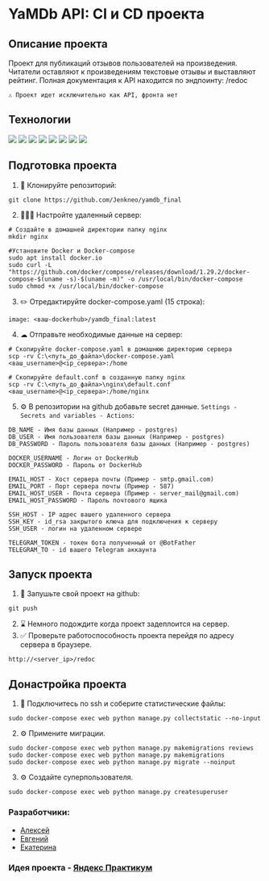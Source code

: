 # YaMDb API: CI и CD проекта
## Описание проекта

Проект для публикаций отзывов пользователей на произведения. 
Читатели оставляют к произведениям текстовые отзывы и выставляют рейтинг.
Полная документация к API находится по эндпоинту: /redoc
```      
⚠️ Проект идет исключительно как API, фронта нет
```

## Технологии
<img src="https://img.shields.io/badge/Python%203.7-grey?style=for-the-badge&logo=Python&logoColor=Blue">
<img src="https://img.shields.io/badge/Django%203.2-grey?style=for-the-badge&logo=Django&logoColor=darkgreen">
<img src="https://img.shields.io/badge/DRF%203.12.4-grey?style=for-the-badge&logo=Django&logoColor=white">
<img src="https://img.shields.io/badge/Gunicorn%2020.0.4-grey?style=for-the-badge&logo=Gunicorn&logoColor=green">
<img src="https://img.shields.io/badge/Nginx%201.21.3-grey?style=for-the-badge&logo=Nginx&logoColor=black">
<img src="https://img.shields.io/badge/PostgreSQL%2013.0-grey?style=for-the-badge&logo=PostgreSQL&logoColor=Blue">
<img src="https://img.shields.io/badge/Docker%2020.10.23-grey?style=for-the-badge&logo=Docker&logoColor=Blue">
<img src="https://img.shields.io/badge/Docker Compose%202.15.1-grey?style=for-the-badge&logo=Docker&logoColor=Blue">


## Подготовка проекта

1. 🔽 Клонируйте репозиторий:
```      
git clone https://github.com/Jenkneo/yamdb_final
```
2. 👨🏻‍💻 Настройте удаленный сервер:
```
# Создайте в домашней директории папку nginx
mkdir nginx

#Установите Docker и Docker-compose
sudo apt install docker.io
sudo curl -L "https://github.com/docker/compose/releases/download/1.29.2/docker-compose-$(uname -s)-$(uname -m)" -o /usr/local/bin/docker-compose
sudo chmod +x /usr/local/bin/docker-compose
```
3. ✏️ Отредактируйте docker-compose.yaml (15 строка):
```
image: <ваш-dockerhub>/yamdb_final:latest
```
4. ☁ Отправьте необходимые данные на сервер:
```
# Скопируйте docker-compose.yaml в домашнюю директорию сервера
scp -rv C:\<путь_до_файла>\docker-compose.yaml <ваш_username>@<ip_сервера>:/home

# Скопируйте default.conf в созданную папку nginx
scp -rv C:\<путь_до_файла>\nginx\default.conf <ваш_username>@<ip_сервера>:/home/nginx
```
5. ⚙️ В репозитории на github добавьте secret данные. `Settings - Secrets and variables - Actions`:
```
DB_NAME - Имя базы данных (Например - postgres)
DB_USER - Имя пользователя базы данных (Например - postgres)
DB_PASSWORD - Пароль пользователя базы данных (Например - postgres)

DOCKER_USERNAME - Логин от DockerHub
DOCKER_PASSWORD - Пароль от DockerHub

EMAIL_HOST - Хост сервера почты (Пример - smtp.gmail.com) 
EMAIL_PORT - Порт сервера почты (Пример - 587) 
EMAIL_HOST_USER - Почта сервера (Пример - server_mail@gmail.com) 
EMAIL_HOST_PASSWORD - Пароль почтового ящика

SSH_HOST - IP адрес вашего удаленного сервера
SSH_KEY - id_rsa закрытого ключа для подключения к серверу
SSH_USER - логин на удаленном сервере

TELEGRAM_TOKEN - токен бота полученный от @BotFather
TELEGRAM_TO - id вашего Telegram аккаунта
```

## Запуск проекта
1. 🔼 Запушьте свой проект на github:
```
git push
```
2. ⌛ Немного подождите когда проект задеплоится на сервер.
3. ✅ Проверьте работоспособность проекта перейдя по адресу сервера в браузере.
```
http://<server_ip>/redoc
```
## Донастройка проекта
1. 🔗 Подключитесь по ssh и соберите статистические файлы:
```
sudo docker-compose exec web python manage.py collectstatic --no-input
```
2. ⚙️ Примените миграции.
```
sudo docker-compose exec web python manage.py makemigrations reviews
sudo docker-compose exec web python manage.py makemigrations
sudo docker-compose exec web python manage.py migrate --noinput
```
3. ⚙️ Создайте суперпользователя.
```
sudo docker-compose exec web python manage.py createsuperuser
```

### Разработчики:

- [Алексей](https://github.com/alekseikogan)
- [Евгений](https://github.com/Jenkneo)
- [Екатерина](https://github.com/katiefrompiter)

### Идея проекта - [Яндекс Практикум](https://practicum.yandex.ru/) 


